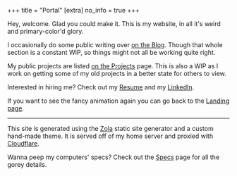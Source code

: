 +++
title = "Portal"
[extra]
no_info = true
+++

Hey, welcome. Glad you could make it. This is my website, in all it's weird
and primary-color'd glory.

I occasionally do some public writing over [on the Blog](/blog).
Though that whole section is a constant WIP, so things might not all be working
quite right.

My public projects are listed [on the Projects](/projects) page.
This is also a WIP as I work on getting some of my old projects in a better
state for others to view.

Interested in hiring me? Check out my [Resume](/resume.pdf)
and my [LinkedIn](https://linkedin.com/in/stevenvanzyl).

If you want to see the fancy animation again you can go back to the
<a href="/" data-no-swup>Landing page</a>.

---

This site is generated using the [Zola](https://www.getzola.org) static site
generator and a custom hand-made theme. It is served off of my home server
and proxied with [Cloudflare](https://cloudflare.com).

Wanna peep my computers' specs? Check out the [Specs](/specs) page for all the
gorey details.
